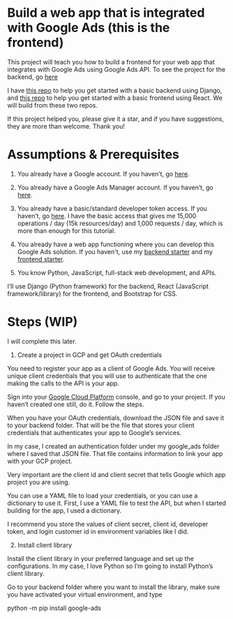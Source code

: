 # Build a web app that is integrated with Google Ads (this is the frontend)

This project will teach you how to build a frontend for your web app that integrates with Google Ads using Google Ads API. To see the project for the backend, go [here]((https://github.com/fblascogarma/google_ads_backend))

I have [this repo](https://github.com/fblascogarma/backend_starter) to help you get started with a basic backend using Django, and [this repo](https://github.com/fblascogarma/frontend_starter) to help you get started with a basic frontend using React. We will build from these two repos.

If this project helped you, please give it a star, and if you have suggestions, they are more than welcome. Thank you!

# Assumptions & Prerequisites

1) You already have a Google account. If you haven’t, go [here](https://accounts.google.com/signin).

2) You already have a Google Ads Manager account. If you haven’t, go [here](https://ads.google.com/home/tools/manager-accounts/).

3) You already have a basic/standard developer token access. If you haven’t, go [here](https://developers.google.com/google-ads/api/docs/first-call/dev-token). I have the basic access that gives me 15,000 operations / day (15k resources/day) and 1,000 requests / day, which is more than enough for this tutorial.

4) You already have a web app functioning where you can develop this Google Ads solution. If you haven't, use my [backend starter](https://github.com/fblascogarma/backend_starter) and my [frontend starter](https://github.com/fblascogarma/frontend_starter).

5) You know Python, JavaScript, full-stack web development, and APIs.

I’ll use Django (Python framework) for the backend, React (JavaScript framework/library) for the frontend, and Bootstrap for CSS.

# Steps (WIP)

I will complete this later.

1) Create a project in GCP and get OAuth credentials

You need to register your app as a client of Google Ads. You will receive unique client credentials that you will use to authenticate that the one making the calls to the API is your app. 

Sign into your [Google Cloud Platform](https://cloud.google.com/) console, and go to your project. If you haven’t created one still, do it. Follow the steps. 

When you have your OAuth credentials, download the JSON file and save it to your backend folder. That will be the file that stores your client credentials that authenticates your app to Google’s services. 

In my case, I created an authentication folder under my google_ads folder where I saved that JSON file. That file contains information to link your app with your GCP project. 

Very important are the client id and client secret that tells Google which app project you are using.

You can use a YAML file to load your credentials, or you can use a dictionary to use it. First, I use a YAML file to test the API, but when I started building for the app, I used a dictionary. 

I recommend you store the values of client secret, client id, developer token, and login customer id in environment variables like I did.

2) Install client library

Install the client library in your preferred language and set up the configurations. In my case, I love Python so I’m going to install Python’s client library.

Go to your backend folder where you want to install the library, make sure you have activated your virtual environment, and type

python -m pip install google-ads
